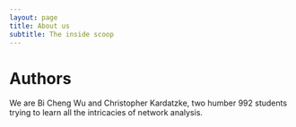 ```yaml
---
layout: page
title: About us
subtitle: The inside scoop
---
```


# Authors

We are Bi Cheng Wu and Christopher Kardatzke, two humber 992 students trying to learn all the intricacies of network analysis.
